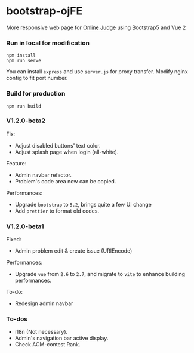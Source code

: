 # bootstrap-ojFE

More responsive web page for [Online Judge](https://github.com/QingdaoU/OnlineJudge) using Bootstrap5 and Vue 2

### Run in local for modification
```
npm install
npm run serve
```
You can install `express` and use `server.js` for proxy transfer.
Modify nginx config to fit port number.

### Build for production
```
npm run build
```

### V1.2.0-beta2

Fix:
- Adjust disabled buttons' text color.
- Adjust splash page when login (all-white).

Feature:
- Admin navbar refactor.
- Problem's code area now can be copied.

Performances:
- Upgrade `bootstrap` to `5.2`, brings quite a few UI change
- Add `prettier` to format old codes.

### V1.2.0-beta1

Fixed:
- Admin problem edit & create issue (URIEncode)

Performances:
- Upgrade `vue` from `2.6` to `2.7`, and migrate to `vite` to enhance building performances.

To-do:
- Redesign admin navbar

### To-dos
- i18n (Not necessary).
- Admin's navigation bar active display.
- Check ACM-contest Rank.